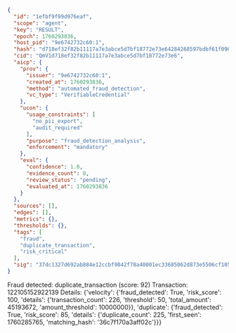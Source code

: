 ```json
{
  "id": "1efbf9f99d976eaf",
  "scope": "agent",
  "key": "RESULT",
  "epoch": 1760293836,
  "host_pid": "9e6742732c60:1",
  "hash": "d718ef32f82b11117a7e3abce5d7bf18772e73e64284268597bdbf61f090f34c",
  "cid": "QmV1d718ef32f82b11117a7e3abce5d7bf18772e73e6",
  "aicp": {
    "prov": {
      "issuer": "9e6742732c60:1",
      "created_at": 1760293836,
      "method": "automated_fraud_detection",
      "vc_type": "VerifiableCredential"
    },
    "ucon": {
      "usage_constraints": [
        "no_pii_export",
        "audit_required"
      ],
      "purpose": "fraud_detection_analysis",
      "enforcement": "mandatory"
    },
    "eval": {
      "confidence": 1.0,
      "evidence_count": 0,
      "review_status": "pending",
      "evaluated_at": 1760293836
    }
  },
  "sources": [],
  "edges": [],
  "metrics": {},
  "thresholds": {},
  "tags": [
    "fraud",
    "duplicate_transaction",
    "risk_critical"
  ],
  "sig": "37dc1327d692ab884e12ccbf9042f78a40001ec33685062d873e5506cf105847"
}
```

Fraud detected: duplicate_transaction (score: 92)
Transaction: 122105152922139
Details: {'velocity': {'fraud_detected': True, 'risk_score': 100, 'details': {'transaction_count': 226, 'threshold': 50, 'total_amount': 45193672, 'amount_threshold': 10000000}}, 'duplicate': {'fraud_detected': True, 'risk_score': 85, 'details': {'duplicate_count': 225, 'first_seen': 1760285765, 'matching_hash': '36c7f170a3aff02c'}}}
